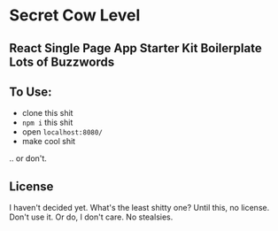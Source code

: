 # Secret Cow Level 
## React Single Page App Starter Kit Boilerplate Lots of Buzzwords

## To Use:
- clone this shit
- `npm i` this shit
- open `localhost:8080/`
- make cool shit

.. or don't.

## License
I haven't decided yet. What's the least shitty one? Until this, no license. Don't use it. Or do, I don't care. No stealsies.
